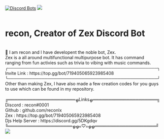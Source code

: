 [![Discord Bots](https://top.gg/api/widget/719405065923985408.svg)](https://top.gg/bot/719405065923985408) ![](https://i.imgur.com/0P7zL2L.png) <br>
<br />
# recon, Creator of Zex Discord Bot<br>
<br />
👋 I am recon and I have developent the noble bot, Zex.<br>Zex is a all around multifunctional multipurpose bot. It has command ranging from fun activies such as trivia to vibing with music commands.<br>
╭─────────────────────────────────────────────────╮<br>
Invite Link : https://top.gg/bot/719405065923985408 <br>
╰─────────────────────────────────────────────────╯<br>
Other than making Zex, I have also made a few creation codes for you guys to use which can be found in my repository. <br>
<br />
╔══════════════════════ஓLinksஓ═════════════════════╗<br>
Discord : recon#0001<br>
Github : github.com/reconlx <br>
Zex : https://top.gg/bot/719405065923985408 <br>
Djs Help Server : https://discord.gg/5DKgdqv <br>
╚═════════════════════ஓஓ๑♡๑ஓஓ════════════════════╝

<img src="https://github-readme-stats.vercel.app/api?username=reconlx&&show_icons=true&title_color=ffffff&icon_color=bb2acf&text_color=daf7dc&bg_color=151515">
